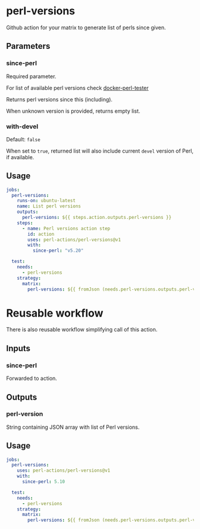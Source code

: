 
# perl-versions

Github action for your matrix to generate list of perls since given.

## Parameters

### since-perl

Required parameter.

For list of available perl versions check
[docker-perl-tester](https://github.com/Perl/docker-perl-tester#using-docker-images-for-your-projects)

Returns perl versions since this (including).

When unknown version is provided, returns empty list.

### with-devel

Default: `false`

When set to `true`, returned list will also include current `devel` version of Perl,
if available.

## Usage

```yaml
jobs:
  perl-versions:
    runs-on: ubuntu-latest
    name: List perl versions
    outputs:
      perl-versions: ${{ steps.action.outputs.perl-versions }}
    steps:
      - name: Perl versions action step
        id: action
        uses: perl-actions/perl-versions@v1
        with:
          since-perl: "v5.20"

  test:
    needs:
      - perl-versions
    strategy:
      matrix:
        perl-versions: ${{ fromJson (needs.perl-versions.outputs.perl-versions) }}

```

# Reusable workflow

There is also reusable workflow simplifying call of this action.

## Inputs

### since-perl

Forwarded to action.

## Outputs

### perl-version

String containing JSON array with list of Perl versions.

## Usage

```yaml
jobs:
  perl-versions:
    uses: perl-actions/perl-versions@v1
    with:
      since-perl: 5.10

  test:
    needs:
      - perl-versions
    strategy:
      matrix:
        perl-versions: ${{ fromJson (needs.perl-versions.outputs.perl-versions) }}
```
